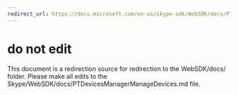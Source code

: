 ```yaml
---
redirect_url: https://docs.microsoft.com/en-us/skype-sdk/WebSDK/docs/PTDevicesManagerManageDevices
---
```

# do not edit
This document is a redirection source for redirection to the WebSDK/docs/ folder. Please make all edits to the Skype/WebSDK/docs/PTDevicesManagerManageDevices.md file.

